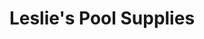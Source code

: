---
title: "Leslie's Pool Supplies"
url: /mesa/leslies-pool-supplies-north-power-road/
shop: swimming pool
---